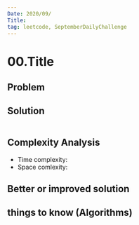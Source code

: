 ```yaml
---
Date: 2020/09/
Title: 
tag: leetcode, SeptemberDailyChallenge
---
```

# 00.Title

## Problem

## Solution
```cpp
```
## Complexity Analysis
- Time complexity:
- Space comlexity:
## Better or improved solution

## things to know (Algorithms)